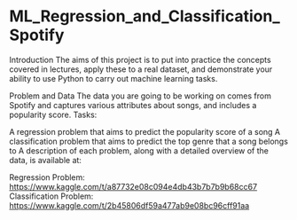 # ML_Regression_and_Classification_Spotify
Introduction
The aims of this project is to put into practice the concepts covered in lectures, apply these to a real dataset, and demonstrate your ability to use Python to carry out machine learning tasks.

Problem and Data
The data you are going to be working on comes from Spotify and captures various attributes about songs, and includes a popularity score. Tasks:

A regression problem that aims to predict the popularity score of a song
A classification problem that aims to predict the top genre that a song belongs to
A description of each problem, along with a detailed overview of the data, is available at:

Regression Problem: https://www.kaggle.com/t/a87732e08c094e4db43b7b7b9b68cc67
Classification Problem: https://www.kaggle.com/t/2b45806df59a477ab9e08bc96cff91aa
